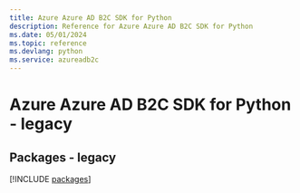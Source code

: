 ```yaml
---
title: Azure Azure AD B2C SDK for Python
description: Reference for Azure Azure AD B2C SDK for Python
ms.date: 05/01/2024
ms.topic: reference
ms.devlang: python
ms.service: azureadb2c
---
```

# Azure Azure AD B2C SDK for Python - legacy
## Packages - legacy
[!INCLUDE [packages](azure-ad-b2c-index.md)]